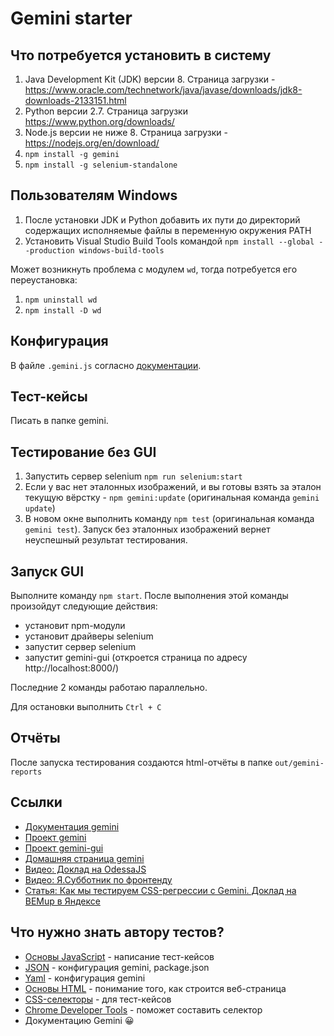 # Gemini starter

## Что потребуется установить в систему

1. Java Development Kit (JDK) версии 8.
Страница загрузки - https://www.oracle.com/technetwork/java/javase/downloads/jdk8-downloads-2133151.html
2. Python версии 2.7.
Страница загрузки https://www.python.org/downloads/
3. Node.js версии не ниже 8.
Страница загрузки - https://nodejs.org/en/download/
4. `npm install -g gemini`
5. `npm install -g selenium-standalone`

## Пользователям Windows 
1. После установки JDK и Python добавить их пути до директорий содержащих исполняемые файлы в переменную окружения PATH
2. Установить Visual Studio Build Tools командой `npm install --global --production windows-build-tools `

Может возникнуть проблема с модулем `wd`, тогда потребуется его переустановка:

1. `npm uninstall wd`
2. `npm install -D wd`

## Конфигурация
В файле `.gemini.js` согласно [документации](https://gemini-testing.github.io/).

## Тест-кейсы
Писать в папке gemini.

## Тестирование без GUI
1. Запустить сервер selenium `npm run selenium:start`
2. Если у вас нет эталонных изображений, и вы готовы взять за эталон текущую вёрстку - `npm gemini:update` 
(оригинальная команда `gemini update`) 
3. В новом окне выполнить команду `npm test` (оригинальная команда `gemini test`). Запуск без эталонных изображений
вернет неуспешный результат тестирования.

## Запуск GUI

Выполните команду `npm start`.
После выполнения этой команды произойдут следующие действия:
- установит npm-модули
- установит драйверы selenium
- запустит сервер selenium
- запустит gemini-gui (откроется страница по адресу http://localhost:8000/)

Последние 2 команды работаю параллельно.

Для остановки выполнить `Ctrl + C`

## Отчёты
После запуска тестирования создаются html-отчёты в папке `out/gemini-reports`

## Ссылки

- [Документация gemini](https://gemini-testing.github.io/)
- [Проект gemini](https://github.com/gemini-testing/gemini)
- [Проект gemini-gui](https://github.com/gemini-testing/gemini-gui)
- [Домашняя страница gemini](https://tech.yandex.ru/gemini/)
- [Видео: Доклад на OdessaJS](https://www.youtube.com/watch?v=k0RDoEBqeU8)
- [Видео: Я.Субботник по фронтенду](https://www.youtube.com/watch?v=lfashGLaPpg)
- [Статья: Как мы тестируем CSS-регрессии с Gemini. Доклад на BEMup в Яндексе](https://habrahabr.ru/company/yandex/blog/238323/)

## Что нужно знать автору тестов?
- [Основы JavaScript](https://learn.javascript.ru/) - написание тест-кейсов
- [JSON](https://ru.wikipedia.org/wiki/JSON) - конфигурация gemini, package.json
- [Yaml](https://ru.wikipedia.org/wiki/YAML) - конфигурация gemini
- [Основы HTML](https://webref.ru/course/html-tutorial) - понимание того, как строится веб-страница
- [CSS-селекторы](https://learn.javascript.ru/css-selectors) - для тест-кейсов
- [Chrome Developer Tools](https://developers.google.com/web/tools/chrome-devtools/) -
поможет составить селектор
- Документацию Gemini 😀
